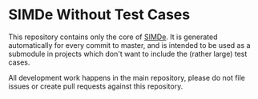 # SIMDe Without Test Cases

This repository contains only the core of
[SIMDe](https://github.com/simd-everywhere/simde/simde).
It is generated automatically for every commit to master, and is
intended to be used as a submodule in projects which don't want to
include the (rather large) test cases.

All development work happens in the main repository, please do not
file issues or create pull requests against this repository.
